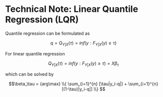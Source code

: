 # Technical Note: Linear Quantile Regression (LQR)

Quantile regression can be formulated as

$$q=Q_{Y|X}(\tau)=inf(y:F_{Y|X}(y)\ge\tau)$$

For linear quantile regression

$$Q_{Y|X}(\tau)=inf(y:F_{Y|X}(y)\ge\tau)=X\beta_\tau$$

which can be solved by

$$\beta_\tau = {arg\max} \\{ \sum_{i=1}^{n} [\tau|y_i-q|] + \sum_{i=1}^{n} [(1-\tau)|y_i-q|] \\} $$
